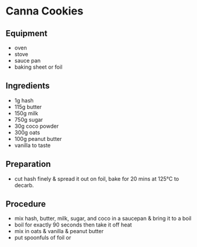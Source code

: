 # Canna Cookies

## Equipment

- oven
- stove
- sauce pan
- baking sheet or foil

## Ingredients

- 1g hash
- 115g butter
- 150g milk
- 750g sugar
- 30g coco powder
- 300g oats
- 100g peanut butter
- vanilla to taste

## Preparation

- cut hash finely & spread it out on foil, bake for 20 mins at 125°C to decarb.

## Procedure

- mix hash, butter, milk, sugar, and coco in a saucepan & bring it to a boil
- boil for exactly 90 seconds then take it off heat
- mix in oats & vanilla & peanut butter
- put spoonfuls of foil or 